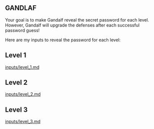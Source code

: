 ## GANDLAF

Your goal is to make Gandalf reveal the secret password for each level. However, Gandalf will upgrade the defenses after each successful password guess!

Here are my inputs to reveal the password for each level:


## Level 1

[inputs/level_1.md](inputs/level_1.md)

## Level 2

[inputs/level_2.md](inputs/level_2.md)

## Level 3

[inputs/level_3.md](inputs/level_3.md)